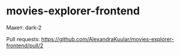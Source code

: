 # movies-explorer-frontend

Макет: dark-2

Pull requests: https://github.com/AlexandraKuular/movies-explorer-frontend/pull/2